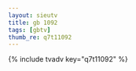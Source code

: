 ```yaml
--- 
layout: sieutv
title: gb 1092
tags: [gbtv]
thumb_re: q7t11092
---
```

{% include tvadv key="q7t11092" %} 
